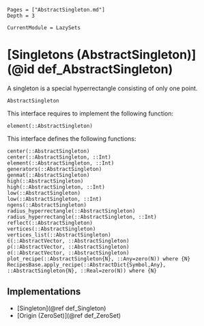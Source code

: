 ```@contents
Pages = ["AbstractSingleton.md"]
Depth = 3
```

```@meta
CurrentModule = LazySets
```

# [Singletons (AbstractSingleton)](@id def_AbstractSingleton)

A singleton is a special hyperrectangle consisting of only one point.

```@docs
AbstractSingleton
```

This interface requires to implement the following function:

```@docs
element(::AbstractSingleton)
```

This interface defines the following functions:

```@docs
center(::AbstractSingleton)
center(::AbstractSingleton, ::Int)
element(::AbstractSingleton, ::Int)
generators(::AbstractSingleton)
genmat(::AbstractSingleton)
high(::AbstractSingleton)
high(::AbstractSingleton, ::Int)
low(::AbstractSingleton)
low(::AbstractSingleton, ::Int)
ngens(::AbstractSingleton)
radius_hyperrectangle(::AbstractSingleton)
radius_hyperrectangle(::AbstractSingleton, ::Int)
reflect(::AbstractSingleton)
vertices(::AbstractSingleton)
vertices_list(::AbstractSingleton)
∈(::AbstractVector, ::AbstractSingleton)
ρ(::AbstractVector, ::AbstractSingleton)
σ(::AbstractVector, ::AbstractSingleton)
plot_recipe(::AbstractSingleton{N}, ::Any=zero(N)) where {N}
RecipesBase.apply_recipe(::AbstractDict{Symbol,Any}, ::AbstractSingleton{N}, ::Real=zero(N)) where {N}
```

## Implementations

* [Singleton](@ref def_Singleton)
* [Origin (ZeroSet)](@ref def_ZeroSet)
